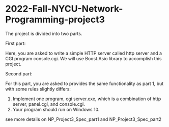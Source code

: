 # 2022-Fall-NYCU-Network-Programming-project3

The project is divided into two parts.

First part:

Here, you are asked to write a simple HTTP server called http server and a CGI program console.cgi.
We will use Boost.Asio library to accomplish this project.

Second part:

For this part, you are asked to provides the same functionality as part 1, but with some rules slightly
differs:
1. Implement one program, cgi server.exe, which is a combination of http server, panel.cgi, and
console.cgi.
2. Your program should run on Windows 10.

see more details on NP_Project3_Spec_part1 and NP_Project3_Spec_part2
